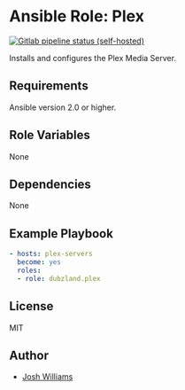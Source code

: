 # Ansible Role: Plex
[![Gitlab pipeline status (self-hosted)](https://git.dubzland.net/dubzland/ansible-role-plex/badges/master/pipeline.svg)](https://git.dubzland.net/dubzland/ansible-role-plex)

Installs and configures the Plex Media Server.

## Requirements

Ansible version 2.0 or higher.

## Role Variables

None

## Dependencies

None

## Example Playbook

```yaml
- hosts: plex-servers
  become: yes
  roles:
  - role: dubzland.plex
```

## License

MIT

## Author

* [Josh Williams](https://codingprime.com)

